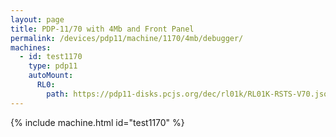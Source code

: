 ```yaml
---
layout: page
title: PDP-11/70 with 4Mb and Front Panel
permalink: /devices/pdp11/machine/1170/4mb/debugger/
machines:
  - id: test1170
    type: pdp11
    autoMount:
      RL0:
        path: https://pdp11-disks.pcjs.org/dec/rl01k/RL01K-RSTS-V70.json
---
```


{% include machine.html id="test1170" %}
